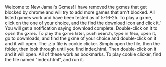 Welcome to New Jamal's Gxmes! 
I have removed the gxmes that get blocked by chrome and will try to add more games that arn't blocked.
All listed gxmes work and have been tested as of 5-16-25. 
To play a gxme, click on the one of your choice, and the find the download icon and click it.'
You will get a notification saying download complete. Double-click on it to open the gxme. 
To play the gxme later, push search, type in files, open it, go to downloads, and find the gxme of your choice and double-click on it and it will open.
The .zip file is cookie clicker. Simply open the file, then the folder, then look through until you find index.html. Then double-click on it and it will open. 
All of these work as bookmarks.
To play cookie clicker, find the file named "index.html", and run it.
